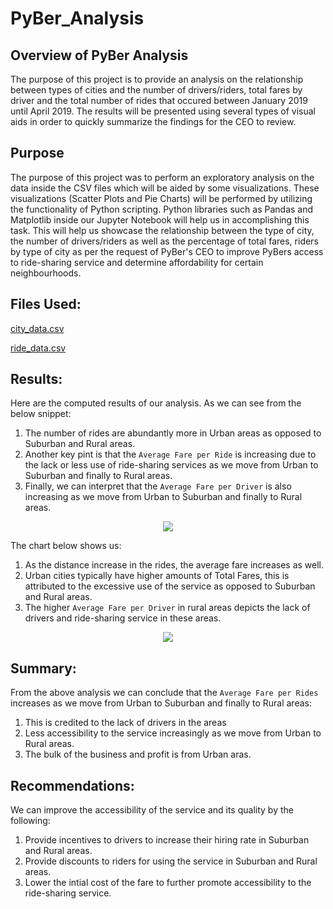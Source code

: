 # PyBer_Analysis

## Overview of PyBer Analysis
The purpose of this project is to provide an analysis on the relationship between types of cities and the number of drivers/riders, total fares by driver and the total number of rides that occured between January 2019 until April 2019. The results will be presented using several types of visual aids in order to quickly summarize the findings for the CEO to review.

## Purpose
The purpose of this project was to perform an exploratory analysis on the data inside the CSV files which will be aided by some visualizations. These visualizations (Scatter Plots and Pie Charts) will be performed by utilizing the functionality of Python scripting. Python libraries such as Pandas and Matplotlib inside our Jupyter Notebook will help us in accomplishing this task. This will help us showcase the relationship between the type of city, the number of drivers/riders as well as the percentage of total fares, riders by type of city as per the request of PyBer's CEO to improve PyBers access to ride-sharing service and determine affordability for certain neighbourhoods.

## Files Used:
[city_data.csv](Resources/city_data.csv)

[ride_data.csv](Resources/ride_data.csv)

## Results:
Here are the computed results of our analysis. As we can see from the below snippet: 
1. The number of rides are abundantly more in Urban areas as opposed to Suburban and Rural areas. 
2. Another key pint is that the `Average Fare per Ride` is increasing due to the lack or less use of ride-sharing services as we move from Urban to Suburban and finally to Rural areas.
3. Finally, we can interpret that the `Average Fare per Driver` is also increasing as we move from Urban to Suburban and finally to Rural areas.
<p align="center"><img src="https://github.com/mubeenkh4u/RBC-Module-5-Pyber-Analysis/blob/main/analysis/Pyber_Summary_Clean.png"></p>

The chart below shows us:
1. As the distance increase in the rides, the average fare increases as well. 
2. Urban cities typically have higher amounts of Total Fares, this is attributed to the excessive use of the service as opposed to Suburban and Rural areas.
3. The higher `Average Fare per Driver` in rural areas depicts the lack of drivers and ride-sharing service in these areas.
<p align="center"><img src="https://github.com/mubeenkh4u/RBC-Module-5-Pyber-Analysis/blob/main/analysis/PyBer_Fare_Summary.png"></p>

## Summary:
From the above analysis we can conclude that the `Average Fare per Rides` increases as we move from Urban to Suburban and finally to Rural areas:
1. This is credited to the lack of drivers in the areas
2. Less accessibility to the service increasingly as we move from Urban to Rural areas.
3. The bulk of the business and profit is from Urban aras.

## Recommendations:
We can improve the accessibility of the service and its quality by the following:
1. Provide incentives to drivers to increase their hiring rate in Suburban and Rural areas.
2. Provide discounts to riders for using the service in Suburban and Rural areas.
3. Lower the intial cost of the fare to further promote accessibility to the ride-sharing service.
